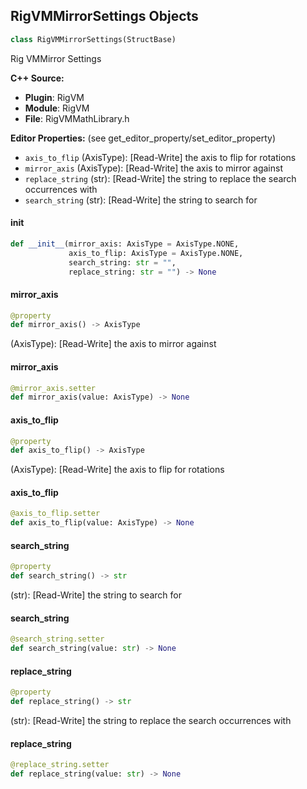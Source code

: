 ## RigVMMirrorSettings Objects

```python
class RigVMMirrorSettings(StructBase)
```

Rig VMMirror Settings

**C++ Source:**

- **Plugin**: RigVM
- **Module**: RigVM
- **File**: RigVMMathLibrary.h

**Editor Properties:** (see get_editor_property/set_editor_property)

- ``axis_to_flip`` (AxisType):  [Read-Write] the axis to flip for rotations
- ``mirror_axis`` (AxisType):  [Read-Write] the axis to mirror against
- ``replace_string`` (str):  [Read-Write] the string to replace the search occurrences with
- ``search_string`` (str):  [Read-Write] the string to search for

<a id="unreal.RigVMMirrorSettings.__init__"></a>

#### __init__

```python
def __init__(mirror_axis: AxisType = AxisType.NONE,
             axis_to_flip: AxisType = AxisType.NONE,
             search_string: str = "",
             replace_string: str = "") -> None
```

<a id="unreal.RigVMMirrorSettings.mirror_axis"></a>

#### mirror_axis

```python
@property
def mirror_axis() -> AxisType
```

(AxisType):  [Read-Write] the axis to mirror against

<a id="unreal.RigVMMirrorSettings.mirror_axis"></a>

#### mirror_axis

```python
@mirror_axis.setter
def mirror_axis(value: AxisType) -> None
```

<a id="unreal.RigVMMirrorSettings.axis_to_flip"></a>

#### axis_to_flip

```python
@property
def axis_to_flip() -> AxisType
```

(AxisType):  [Read-Write] the axis to flip for rotations

<a id="unreal.RigVMMirrorSettings.axis_to_flip"></a>

#### axis_to_flip

```python
@axis_to_flip.setter
def axis_to_flip(value: AxisType) -> None
```

<a id="unreal.RigVMMirrorSettings.search_string"></a>

#### search_string

```python
@property
def search_string() -> str
```

(str):  [Read-Write] the string to search for

<a id="unreal.RigVMMirrorSettings.search_string"></a>

#### search_string

```python
@search_string.setter
def search_string(value: str) -> None
```

<a id="unreal.RigVMMirrorSettings.replace_string"></a>

#### replace_string

```python
@property
def replace_string() -> str
```

(str):  [Read-Write] the string to replace the search occurrences with

<a id="unreal.RigVMMirrorSettings.replace_string"></a>

#### replace_string

```python
@replace_string.setter
def replace_string(value: str) -> None
```

<a id="unreal.RigMirrorSettings"></a>